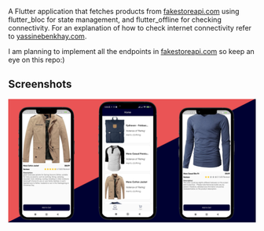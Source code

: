 
A Flutter application that fetches products from [fakestoreapi.com](https://fakestoreapi.com) using flutter_bloc for state management, and flutter_offline for checking connectivity.
For an explanation of how to check internet connectivity refer to [yassinebenkhay.com](https://yassinebenkhay.com).

I am planning to implement all the endpoints in [fakestoreapi.com](https://fakestoreapi.com) so keep an eye on this repo:)
## Screenshots

![App Screenshot](https://github.com/yassine-bennkhay/products_fetching_flutter_bloc/blob/main/screenshots/ecom.png?raw=true)
